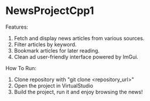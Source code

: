 ﻿# NewsProjectCpp1
Features:
1) Fetch and display news articles from various sources.
2) Filter articles by keyword.
3) Bookmark articles for later reading.
4) Clean ad user-friendly interface powered by ImGui.

How To Run:
1) Clone repository with "git clone <repository_url>"
2) Open the project in VirtualStudio
3) Build the project, run it and enjoy browsing the news!


